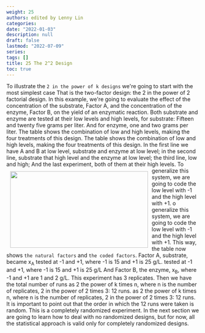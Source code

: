 ```yaml
---
weight: 25
authors: edited by Lenny Lin
categories: 
date: "2022-01-03"
description: null
draft: false
lastmod: "2022-07-09"
series: 
tags: []
title: 25 The 2^2 Design
toc: true
---
```





<!--more-->

To illustrate the `2 in the power of k designs` we're going to start with the most simplest case That is the two-factor design: the 2 in the power of 2 factorial design. In this example, we're going to evaluate the effect of the concentration of the substrate, Factor A, and the concentration of the enzyme, Factor B, on the yield of an enzymatic reaction. Both substrate and enzyme are tested at their low levels and high levels, for substrate: Fifteen and twenty five grams per liter. And for enzyme, one and two grams per liter. The table shows the combination of low and high levels, making the four treatments of this design. The table shows the combination of low and high levels, making the four treatments of this design. In the first line we have A and B at low level, substrate and enzyme at low level; in the second line, substrate that high level and the enzyme at low level; the third line, low and high; And the last experiment, both of them at their high levels. 
<img width ="360" height= "200" src = "/docs/images/Screenshot 2022-07-14 225144.png" style ="float: left" HSPACE="10" VSPACE="10"/>
To generalize this system, we are going to code the low level with -1 and the high level with +1. o generalize this system, we are going to code the low level with -1 and the high level with +1. This way, the table now shows `the natural factors` and `the coded factors`. Factor A, substrate, became x<sub>A</sub> tested at -1 and +1, where -1 is 15 and +1 is 25 g/L. tested at -1 and +1, where -1 is 15 and +1 is 25 g/L And Factor B, the enzyme, x<sub>B</sub>, where -1 and +1 are 1 and 2 g/L. This experiment has 3 replicates. Then we have the total number of runs as 2 the power of k times n, where n is the number of replicates, 2 in the power of 2 times 3: 12 runs. as 2 the power of k times n, where n is the number of replicates, 2 in the power of 2 times 3: 12 runs. It is important to point out that the order in which the 12 runs were taken is random. This is a completely randomized experiment. In the next section we are going to learn how to deal with no randomized designs, but for now, all the statistical approach is valid only for completely randomized designs. 